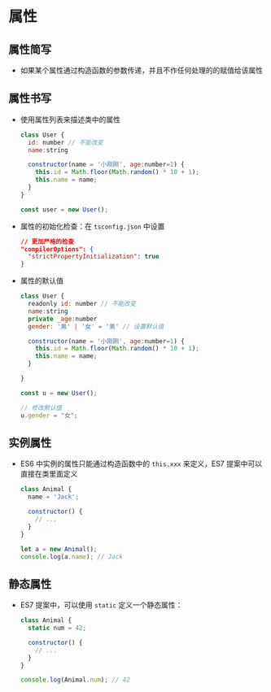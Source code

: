 # 属性

## 属性简写

+ 如果某个属性通过构造函数的参数传递，并且不作任何处理的的赋值给该属性

## 属性书写

+ 使用属性列表来描述类中的属性

    ```js
    class User {
      id: number // 不能改变
      name:string

      constructor(name = '小刚刚', age:number=1) {
        this.id = Math.floor(Math.random() * 10 + 1);
        this.name = name;
      }
    }

    const user = new User();
    ```

+ 属性的初始化检查：在 `tsconfig.json` 中设置

    ```json
    // 更加严格的检查
    "compilerOptions": {
      "strictPropertyInitialization": true
    }
    ```

+ 属性的默认值

    ```js
    class User {
      readonly id: number // 不能改变
      name:string
      private _age:number
      gender: '男' | '女' = '男' // 设置默认值

      constructor(name = '小刚刚', age:number=1) {
        this.id = Math.floor(Math.random() * 10 + 1);
        this.name = name;
      }

    }

    const u = new User();

    // 修改默认值
    u.gender = "女";
    ```

## 实例属性

+ ES6 中实例的属性只能通过构造函数中的 `this.xxx` 来定义，ES7 提案中可以直接在类里面定义

    ```js
    class Animal {
      name = 'Jack';

      constructor() {
        // ...
      }
    }

    let a = new Animal();
    console.log(a.name); // Jack
    ```

## 静态属性

+ ES7 提案中，可以使用 `static` 定义一个静态属性：

    ```js
    class Animal {
      static num = 42;

      constructor() {
        // ...
      }
    }

    console.log(Animal.num); // 42
    ```
